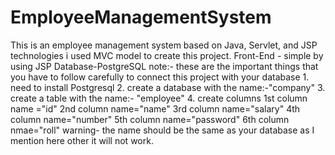 # EmployeeManagementSystem
This is an employee management system based on Java, Servlet, and JSP technologies i used MVC model to create this project.
Front-End - simple by using JSP 
Database-PostgreSQL
                note:- these are the important things that you have to follow carefully to connect this project with your database 
                1. need to install Postgresql 
                2. create a database with the name:-"company"
                3. create a table with the name:- "employee"
                4. create columns 
                                1st column name ="id" <integer>
                                2nd column name="name" <character varying>
                                3rd column name="salary" <double precision>
                                4th column name="number" <bigint> 
                                5th column name="password" <charcter varying>
                                6th column nmae="roll" <charcter varying> 
                warning- the name should be the same as your database as I mention here other 
                         it will not work.
            
      
